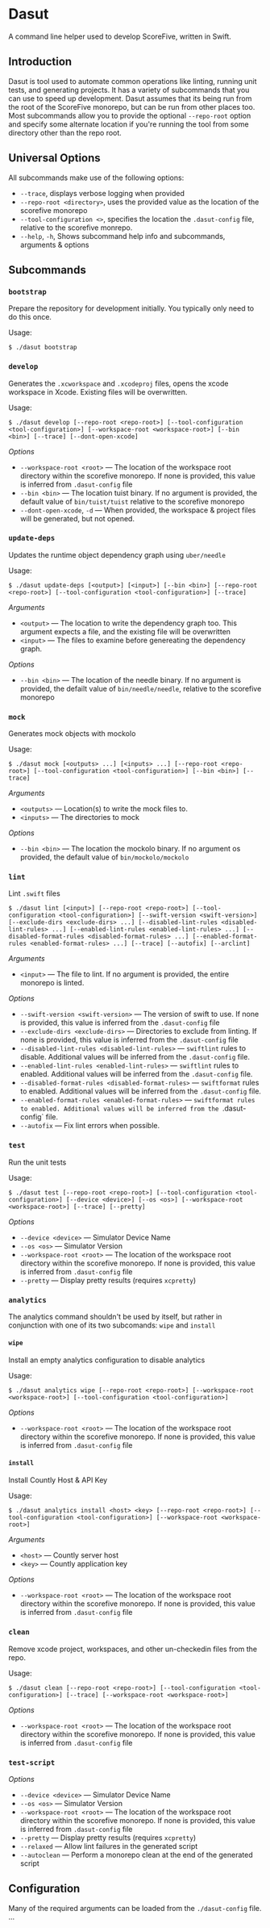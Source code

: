 # Dasut

A command line helper used to develop ScoreFive, written in Swift.

## Introduction

Dasut is tool used to automate common operations like linting, running unit tests, and generating projects. It has a variety of subcommands that you can use to speed up development.
Dasut assumes that its being run from the root of the ScoreFive monorepo, but can be run from other places too. Most subcommands allow you to provide the optional `--repo-root` option and specify some alternate location if you're running the tool from some directory other than the repo root.

## Universal Options

All subcommands make use of the following options:

- `--trace`, displays verbose logging when provided
- `--repo-root <directory>`, uses the provided value as the location of the scorefive monorepo
- `--tool-configuration <>`, specifies the location the `.dasut-config` file, relative to the scorefive monrepo.
- `--help`, `-h`, Shows subcommand help info and subcommands, arguments & options

## Subcommands

### `bootstrap`

Prepare the repository for development initially. You typically only need to do this once.

Usage:
```
$ ./dasut bootstrap
```

### `develop`

Generates the `.xcworkspace` and `.xcodeproj` files, opens the xcode workspace in Xcode. Existing files will be overwritten. 

Usage:
```
$ ./dasut develop [--repo-root <repo-root>] [--tool-configuration <tool-configuration>] [--workspace-root <workspace-root>] [--bin <bin>] [--trace] [--dont-open-xcode]
```

*Options*
- `--workspace-root <root>` — The location of the workspace root directory within the scorefive monorepo. If none is provided, this value is inferred from `.dasut-config` file
- `--bin <bin>` — The location tuist binary. If no argument is provided, the default value of `bin/tuist/tuist` relative to the scorefive monorepo
- `--dont-open-xcode`, `-d` — When provided, the workspace & project files will be generated, but not opened.

### `update-deps`

Updates the runtime object dependency graph using `uber/needle`

Usage:
```
$ ./dasut update-deps [<output>] [<input>] [--bin <bin>] [--repo-root <repo-root>] [--tool-configuration <tool-configuration>] [--trace]
```

*Arguments*
- `<output>` — The location to write the dependency graph too. This argument expects a file, and the existing file will be overwritten
- `<input>` — The files to examine before genereating the dependency graph.

*Options*
- `--bin <bin>` — The location of the needle binary. If no argument is provided, the defailt value of `bin/needle/needle`, relative to the scorefive monorepo

### `mock`

Generates mock objects with mockolo

Usage:
```
$ ./dasut mock [<outputs> ...] [<inputs> ...] [--repo-root <repo-root>] [--tool-configuration <tool-configuration>] [--bin <bin>] [--trace]
```

*Arguments*
- `<outputs>` — Location(s) to write the mock files to.
- `<inputs>` — The directories to mock

*Options*
- `--bin <bin>` — The location the mockolo binary. If no argument os provided, the default value of `bin/mockolo/mockolo`

### `lint`
Lint `.swift` files

```
$ ./dasut lint [<input>] [--repo-root <repo-root>] [--tool-configuration <tool-configuration>] [--swift-version <swift-version>] [--exclude-dirs <exclude-dirs> ...] [--disabled-lint-rules <disabled-lint-rules> ...] [--enabled-lint-rules <enabled-lint-rules> ...] [--disabled-format-rules <disabled-format-rules> ...] [--enabled-format-rules <enabled-format-rules> ...] [--trace] [--autofix] [--arclint]
```

*Arguments*
- `<input>` — The file to lint. If no argument is provided, the entire monorepo is linted.

*Options*
- `--swift-version <swift-version>` — The version of swift to use. If none is provided, this value is inferred from the `.dasut-config` file
- `--exclude-dirs <exclude-dirs>` — Directories to exclude from linting. If none is provided, this value is inferred from the `.dasut-config` file
- `--disabled-lint-rules <disabled-lint-rules>` — `swiftlint` rules to disable. Additional values will be inferred from the `.dasut-config` file.
- `--enabled-lint-rules <enabled-lint-rules>` — `swiftlint` rules to enabled. Additional values will be inferred from the `.dasut-config` file.
- `--disabled-format-rules <disabled-format-rules>` — `swiftformat` rules to enabled. Additional values will be inferred from the `.dasut-config` file. 
- `--enabled-format-rules <enabled-format-rules>` — `swiftformat rules to enabled. Additional values will be inferred from the `.dasut-config` file.
- `--autofix` — Fix lint errors when possible.

### `test`
Run the unit tests

Usage:
```
$ ./dasut test [--repo-root <repo-root>] [--tool-configuration <tool-configuration>] [--device <device>] [--os <os>] [--workspace-root <workspace-root>] [--trace] [--pretty]
```

*Options*
- `--device <device>` — Simulator Device Name
- `--os <os>` — Simulator Version
- `--workspace-root <root>` — The location of the workspace root directory within the scorefive monorepo. If none is provided, this value is inferred from `.dasut-config` file
- `--pretty` — Display pretty results (requires `xcpretty`)

### `analytics`

The analytics command shouldn't be used by itself, but rather in conjunction with one of its two subcomands: `wipe` and `install`

#### `wipe`

Install an empty analytics configuration to disable analytics

Usage: 
```
$ ./dasut analytics wipe [--repo-root <repo-root>] [--workspace-root <workspace-root>] [--tool-configuration <tool-configuration>]
```

*Options*
- `--workspace-root <root>` — The location of the workspace root directory within the scorefive monorepo. If none is provided, this value is inferred from `.dasut-config` file

#### `install`

Install Countly Host & API Key

Usage:
```
$ ./dasut analytics install <host> <key> [--repo-root <repo-root>] [--tool-configuration <tool-configuration>] [--workspace-root <workspace-root>]
```

*Arguments*
- `<host>` — Countly server host
- `<key>` — Countly application key

*Options*
- `--workspace-root <root>` — The location of the workspace root directory within the scorefive monorepo. If none is provided, this value is inferred from `.dasut-config` file

### `clean`

Remove xcode project, workspaces, and other un-checkedin files from the repo.

Usage:
```
$ ./dasut clean [--repo-root <repo-root>] [--tool-configuration <tool-configuration>] [--trace] [--workspace-root <workspace-root>]
```

*Options*
- `--workspace-root <root>` — The location of the workspace root directory within the scorefive monorepo. If none is provided, this value is inferred from `.dasut-config` file

### `test-script`

*Options*
- `--device <device>` — Simulator Device Name
- `--os <os>` — Simulator Version
- `--workspace-root <root>` — The location of the workspace root directory within the scorefive monorepo. If none is provided, this value is inferred from `.dasut-config` file
- `--pretty` — Display pretty results (requires `xcpretty`)
- `--relaxed` — Allow lint failures in the generated script
- `--autoclean` — Perform a monorepo clean at the end of the generated script

## Configuration

Many of the required arguments can be loaded from the `./dasut-config` file. ... <TBA>
